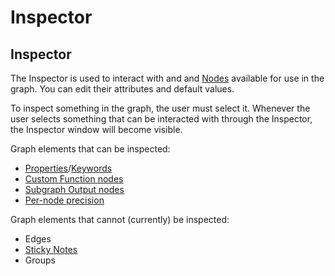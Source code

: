 # Inspector

## Inspector
The Inspector is used to interact with  and  and [Nodes](https://docs.unity3d.com/Packages/com.unity.shadergraph@6.9/manual/Node-Library.html) available for use in the graph. You can edit their attributes and default values.  

To inspect something in the graph, the user must select it. Whenever the user selects something that can be interacted with through the Inspector, the Inspector window will become visible.

Graph elements that can be inspected:
- [Properties](https://docs.unity3d.com/Manual/SL-Properties.html)/[Keywords](Keywords.md)
- [Custom Function nodes](Custom-Function-Node.md)
- [Subgraph Output nodes](Subgraph-Output-Node.md)
- [Per-node precision](Precision-Types.md)

Graph elements that cannot (currently) be inspected:
- Edges
- [Sticky Notes](Sticky-Notes.md)
- Groups

